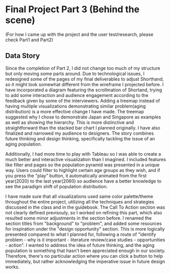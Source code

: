 # Final Project Part 3 (Behind the scene)

(For how I came up with the project and the user test/research, please check Part1 and Part2)

## Data Story

Since the completion of Part 2, I did not change too much of my structure but only moving some parts around. Due to technological issues, I redesigned some of the pages of my final deliverables to adjust Shorthand, so it might look somewhat different from the wireframe I projected before. I have incorporated a diagram featuring the scrollmation of Shortand, trying to add some interaction and audience engagement according to the feedback given by some of the interviewers. Adding a treemap instead of having multiple visualizations demonstrating similar problem(aging distribution) is a more effective change I have made. The treemap suggested why I chose to demonstrate Japan and Singapore as examples as well as showing the hierarchy. This is more distinctive and straightforward than the stacked bar chart I planned originally. I have also finalized and narrowed my audience to designers. The story combines future thinking and design thinking, specifically tackling the issue of an aging population. 

Additionally, I had more time to play with Tableau so I was able to create a much better and interactive visualization than I imagined. I included features like filter and pages so the population pyramid was presented in a unique way. Users could filter to highlight certain age groups as they wish, and if you press the "play" button, it automatically animated from the first year(2020) to the last year(2060) so audience have a better knowledge to see the paradigm shift of population distribution. 

I have made sure that all visualizations used same color palette/theme throughout the entire project, utilizing all the techniques and strategies discussed in the class and in the guidebook. The Call To Action section was not clearly defined previsouly, so I worked on refining this part, which also resulted some minor adjustments in the section before. I renamed the section titles from "background" to "problem", and added some resources for inspiration under the "design opportunity" section. This is more logically presented compared to what I planned for, following a route of "identify problem - why is it important - literature review/case studies - opportunities - action". I wanted to address the idea of future thinking, and the aging population is something that hasn't been appreciated enough in our society. Therefore, there's no particular action where you can click a button to help immediately, but rather acknowledging the imperative issue in future design works. 
